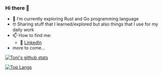 ### Hi there 👋
- 🔭 I’m currently exploring Rust and Go programming language
- :nerd_face: Sharing stuff that I learned/explored but also things that I use for my daily work
- 📫 How to find me: 
  - :office: [LinkedIn](https://www.linkedin.com/in/toni-le-687331187/)
- more to come...
  
[![Toni's github stats](https://github-readme-stats.vercel.app/api?username=LeToni&count_private=true&show_icons=true&theme=vue&hide_rank=false)](https://github.com/LeToni/github-readme-stats)

[![Top Langs](https://github-readme-stats.vercel.app/api/top-langs/?username=LeToni)](https://github.com/LeToni/github-readme-stats)
<!--
**LeToni/LeToni** is a ✨ _special_ ✨ repository because its `README.md` (this file) appears on your GitHub profile.

Here are some ideas to get you started:

- 🔭 I’m currently working on ...
 ...
- 👯 I’m looking to collaborate on ...
- 🤔 I’m looking for help with ...
- 💬 Ask me about ...
- 📫 How to reach me: ...
- 😄 Pronouns: ...
- ⚡ Fun fact: ...
-->
